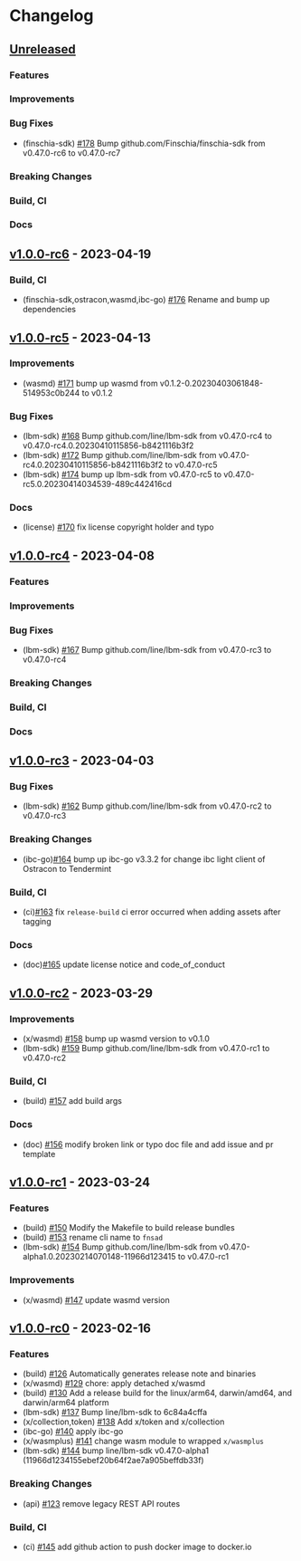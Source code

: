 <!--
Guiding Principles:

Changelogs are for humans, not machines.
There should be an entry for every single version.
The same types of changes should be grouped.
Versions and sections should be linkable.
The latest version comes first.
The release date of each version is displayed.
Mention whether you follow Semantic Versioning.

Usage:

Change log entries are to be added to the Unreleased section under the
appropriate stanza (see below). Each entry should ideally include a tag and
the Github issue reference in the following format:

* (<tag>) \#<issue-number> message

The issue numbers will later be link-ified during the release process so you do
not have to worry about including a link manually, but you can if you wish.

Types of changes (Stanzas):

"Features" for new features.
"Improvements" for changes in existing functionality.
"Deprecated" for soon-to-be removed features.
"Bug Fixes" for any bug fixes.
"Client Breaking" for breaking CLI commands and REST routes.
"State Machine Breaking" for breaking the AppState

Ref: https://keepachangelog.com/en/1.0.0/
-->

# Changelog

## [Unreleased]

### Features

### Improvements

### Bug Fixes
* (finschia-sdk) [\#178](https://github.com/Finschia/finschia/pull/178) Bump github.com/Finschia/finschia-sdk from v0.47.0-rc6 to v0.47.0-rc7

### Breaking Changes

### Build, CI

### Docs


## [v1.0.0-rc6](https://github.com/Finschia/finschia/releases/tag/v1.0.0-rc6) - 2023-04-19

### Build, CI
* (finschia-sdk,ostracon,wasmd,ibc-go) [\#176](https://github.com/Finschia/finschia/pull/176) Rename and bump up dependencies


## [v1.0.0-rc5](https://github.com/Finschia/finschia/releases/tag/v1.0.0-rc5) - 2023-04-13

### Improvements
* (wasmd) [\#171](https://github.com/Finschia/finschia/pull/171) bump up wasmd from v0.1.2-0.20230403061848-514953c0b244 to v0.1.2

### Bug Fixes
* (lbm-sdk) [\#168](https://github.com/Finschia/finschia/pull/168) Bump github.com/line/lbm-sdk from v0.47.0-rc4 to v0.47.0-rc4.0.20230410115856-b8421116b3f2
* (lbm-sdk) [\#172](https://github.com/Finschia/finschia/pull/172) Bump github.com/line/lbm-sdk from v0.47.0-rc4.0.20230410115856-b8421116b3f2 to v0.47.0-rc5
* (lbm-sdk) [\#174](https://github.com/Finschia/finschia/pull/174) bump up lbm-sdk from v0.47.0-rc5 to v0.47.0-rc5.0.20230414034539-489c442416cd

### Docs
* (license) [\#170](https://github.com/Finschia/finschia/pull/170) fix license copyright holder and typo


## [v1.0.0-rc4](https://github.com/Finschia/finschia/releases/tag/v1.0.0-rc4) - 2023-04-08

### Features

### Improvements

### Bug Fixes
* (lbm-sdk) [\#167](https://github.com/Finschia/finschia/pull/167) Bump github.com/line/lbm-sdk from v0.47.0-rc3 to v0.47.0-rc4

### Breaking Changes

### Build, CI

### Docs


## [v1.0.0-rc3](https://github.com/Finschia/finschia/releases/tag/v1.0.0-rc3) - 2023-04-03

### Bug Fixes
* (lbm-sdk) [\#162](https://github.com/Finschia/finschia/pull/162) Bump github.com/line/lbm-sdk from v0.47.0-rc2 to v0.47.0-rc3

### Breaking Changes
* (ibc-go)[\#164](https://github.com/Finschia/finschia/pull/164) bump up ibc-go v3.3.2 for change ibc light client of Ostracon to Tendermint

### Build, CI
* (ci)[\#163](https://github.com/Finschia/finschia/pull/163) fix `release-build` ci error occurred when adding assets after tagging

### Docs
* (doc)[\#165](https://github.com/Finschia/finschia/pull/165) update license notice and code_of_conduct


## [v1.0.0-rc2](https://github.com/Finschia/finschia/releases/tag/v1.0.0-rc2) - 2023-03-29

### Improvements
* (x/wasmd) [\#158](https://github.com/Finschia/finschia/pull/158) bump up wasmd version to v0.1.0
* (lbm-sdk) [\#159](https://github.com/Finschia/finschia/pull/159) Bump github.com/line/lbm-sdk from v0.47.0-rc1 to v0.47.0-rc2

### Build, CI
* (build) [\#157](https://github.com/Finschia/finschia/pull/157) add build args

### Docs
* (doc) [\#156](https://github.com/Finschia/finschia/pull/156) modify broken link or typo doc file and add issue and pr template


## [v1.0.0-rc1](https://github.com/Finschia/finschia/releases/tag/v1.0.0-rc1) - 2023-03-24

### Features
* (build) [\#150](https://github.com/Finschia/finschia/pull/150) Modify the Makefile to build release bundles
* (build) [\#153](https://github.com/Finschia/finschia/pull/153) rename cli name to `fnsad`
* (lbm-sdk) [\#154](https://github.com/Finschia/finschia/pull/154) Bump github.com/line/lbm-sdk from v0.47.0-alpha1.0.20230214070148-11966d123415 to v0.47.0-rc1

### Improvements
* (x/wasmd) [\#147](https://github.com/Finschia/finschia/pull/147) update wasmd version


## [v1.0.0-rc0](https://github.com/Finschia/finschia/releases/tag/v1.0.0-rc0) - 2023-02-16

### Features
* (build) [\#126](https://github.com/Finschia/finschia/pull/126) Automatically generates release note and binaries
* (x/wasmd) [\#129](https://github.com/Finschia/finschia/pull/129) chore: apply detached x/wasmd
* (build) [\#130](https://github.com/Finschia/finschia/pull/130) Add a release build for the linux/arm64, darwin/amd64, and darwin/arm64 platform
* (lbm-sdk) [\#137](https://github.com/Finschia/finschia/pull/137) Bump line/lbm-sdk to 6c84a4cffa
* (x/collection,token) [\#138](https://github.com/Finschia/finschia/pull/138) Add x/token and x/collection
* (ibc-go) [\#140](https://github.com/Finschia/finschia/pull/140) apply ibc-go
* (x/wasmplus) [\#141](https://github.com/Finschia/finschia/pull/141) change wasm module to wrapped `x/wasmplus`
* (lbm-sdk) [\#144](https://github.com/Finschia/finschia/pull/144) bump line/lbm-sdk v0.47.0-alpha1 (11966d1234155ebef20b64f2ae7a905beffdb33f) 

### Breaking Changes
* (api) [\#123](https://github.com/Finschia/finschia/pull/123) remove legacy REST API routes

### Build, CI
* (ci) [\#145](https://github.com/Finschia/finschia/pull/145) add github action to push docker image to docker.io


<!-- Release links -->
[Unreleased]: https://github.com/Finschia/finschia/compare/v0.7.0...HEAD
